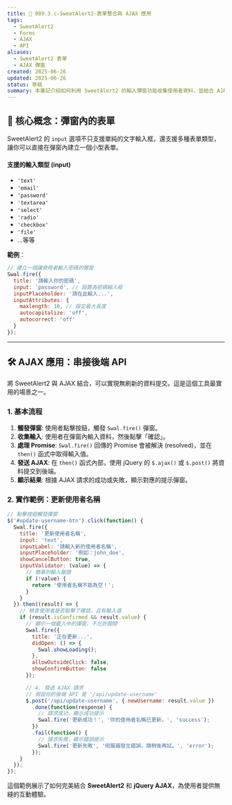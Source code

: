 ```yaml
---
title: 📌 009.3.c-SweetAlert2-表單整合與 AJAX 應用
tags:
  - SweetAlert2
  - Forms
  - AJAX
  - API
aliases:
  - SweetAlert2 表單
  - AJAX 彈窗
created: 2025-06-26
updated: 2025-06-26
status: 草稿
summary: 本筆記介紹如何利用 SweetAlert2 的輸入彈窗功能收集使用者資料，並結合 AJAX 實現非同步資料提交，提供無刷新的互動體驗。
---
```


## 📘 核心概念：彈窗內的表單

SweetAlert2 的 `input` 選項不只支援單純的文字輸入框，還支援多種表單類型，讓你可以直接在彈窗內建立一個小型表單。

#### **支援的輸入類型 (input)**

- `'text'`
- `'email'`
- `'password'`
- `'textarea'`
- `'select'`
- `'radio'`
- `'checkbox'`
- `'file'`
- ...等等

**範例**：
```javascript
// 建立一個讓使用者輸入密碼的彈窗
Swal.fire({
  title: '請輸入你的密碼',
  input: 'password', // 設置為密碼輸入框
  inputPlaceholder: '請在此輸入...',
  inputAttributes: {
    maxlength: 10, // 設定最大長度
    autocapitalize: 'off',
    autocorrect: 'off'
  }
});
```

---

## 🛠️ AJAX 應用：串接後端 API

將 SweetAlert2 與 AJAX 結合，可以實現無刷新的資料提交。這是這個工具最實用的場景之一。

### 1. **基本流程**

1. **觸發彈窗**: 使用者點擊按鈕，觸發 `Swal.fire()` 彈窗。
2. **收集輸入**: 使用者在彈窗內輸入資料，然後點擊「確認」。
3. **處理 Promise**: `Swal.fire()` 回傳的 Promise 會被解決 (resolved)，並在 `then()` 函式中取得輸入值。
4. **發送 AJAX**: 在 `then()` 函式內部，使用 jQuery 的 `$.ajax()` 或 `$.post()` 將資料提交到後端。
5. **顯示結果**: 根據 AJAX 請求的成功或失敗，顯示對應的提示彈窗。

### 2. **實作範例：更新使用者名稱**

```javascript
// 點擊按鈕觸發彈窗
$('#update-username-btn').click(function() {
  Swal.fire({
    title: '更新使用者名稱',
    input: 'text',
    inputLabel: '請輸入新的使用者名稱',
    inputPlaceholder: '例如：john_doe',
    showCancelButton: true,
    inputValidator: (value) => {
      // 簡單的輸入驗證
      if (!value) {
        return '使用者名稱不能為空！';
      }
    }
  }).then((result) => {
    // 檢查使用者是否點擊了確認，且有輸入值
    if (result.isConfirmed && result.value) {
      // 顯示一個載入中的彈窗，不允許關閉
      Swal.fire({
        title: '正在更新...',
        didOpen: () => {
          Swal.showLoading();
        },
        allowOutsideClick: false,
        showConfirmButton: false
      });

      // 4. 發送 AJAX 請求
      // 假設你的後端 API 是 '/api/update-username'
      $.post('/api/update-username', { newUsername: result.value })
        .done(function(response) {
          // 請求成功，顯示成功提示
          Swal.fire('更新成功！', '你的使用者名稱已更新。', 'success');
        })
        .fail(function() {
          // 請求失敗，顯示錯誤提示
          Swal.fire('更新失敗', '伺服器發生錯誤，請稍後再試。', 'error');
        });
    }
  });
});
```

這個範例展示了如何完美結合 **SweetAlert2** 和 **jQuery AJAX**，為使用者提供無縫的互動體驗。